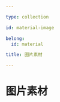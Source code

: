 ```yaml
---

type: collection

id: material-image

belong:
  id: material

title: 图片素材

---
```


# 图片素材

<ShowBreadcrumb />

<ShowResources />
